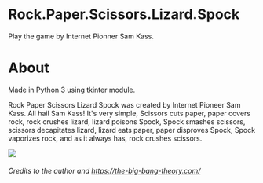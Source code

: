 # Rock.Paper.Scissors.Lizard.Spock
Play the game by Internet Pionner Sam Kass.

# About

Made in Python 3 using tkinter module.

Rock Paper Scissors Lizard Spock was created by Internet Pioneer
Sam Kass. All hail Sam Kass!
It's very simple, Scissors cuts paper, paper covers rock, rock crushes lizard, lizard poisons Spock, Spock smashes scissors,
scissors decapitates lizard, lizard eats paper, paper disproves Spock,
Spock vaporizes rock, and as it always has, rock crushes scissors.

![](https://the-big-bang-theory.com/images/uploads/7/th_91035b831e518b169ab.png)
###### Credits to the author and https://the-big-bang-theory.com/
